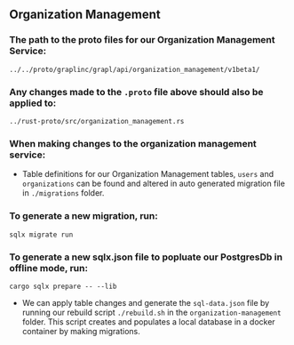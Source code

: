 ## Organization Management

### The path to the proto files for our Organization Management Service:

`../../proto/graplinc/grapl/api/organization_management/v1beta1/ `

### Any changes made to the `.proto` file above should also be applied to:

`../rust-proto/src/organization_management.rs`

### When making changes to the organization management service:

- Table definitions for our Organization Management tables, `users` and
  `organizations` can be found and altered in auto generated migration file in
  `./migrations` folder.

### To generate a new migration, run:

`sqlx migrate run`

### To generate a new sqlx.json file to popluate our PostgresDb in offline mode, run:

`cargo sqlx prepare -- --lib`

- We can apply table changes and generate the `sql-data.json` file by running
  our rebuild script `./rebuild.sh` in the `organization-management` folder.
  This script creates and populates a local database in a docker container by
  making migrations.
